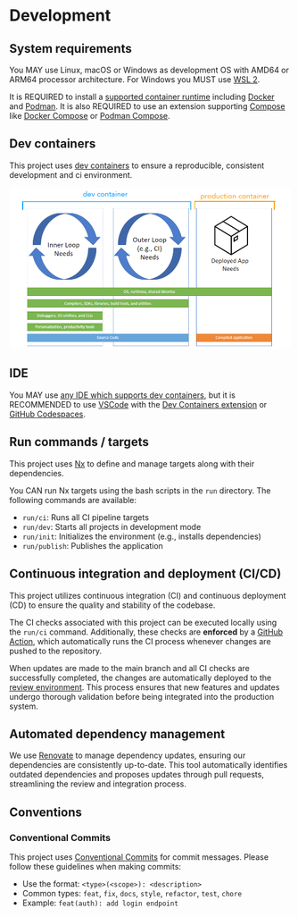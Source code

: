 # Development

## System requirements

You MAY use Linux, macOS or Windows as development OS with AMD64 or ARM64 processor architecture. For Windows you MUST use [WSL 2](https://docs.docker.com/desktop/wsl/).

It is REQUIRED to install a [supported container runtime](https://code.visualstudio.com/docs/devcontainers/containers#_system-requirements) including [Docker](https://docs.docker.com/get-docker/) and [Podman](https://podman.io). It is also REQUIRED to use an extension supporting [Compose](https://compose-spec.io/) like [Docker Compose](https://docs.docker.com/compose/install/) or [Podman Compose](https://podman-desktop.io/docs/compose/setting-up-compose).

## Dev containers

This project uses [dev containers](https://containers.dev) to ensure a reproducible, consistent development and ci environment.

![devcontainer stages](https://raw.githubusercontent.com/devcontainers/spec/main/images/dev-container-stages.png)

## IDE

You MAY use [any IDE which supports dev containers](https://containers.dev/supporting#editors), but it is RECOMMENDED to use [VSCode](https://code.visualstudio.com/) with the [Dev Containers extension](https://marketplace.visualstudio.com/items?itemName=ms-vscode-remote.remote-containers) or [GitHub Codespaces](https://github.com/features/codespaces).

## Run commands / targets

This project uses [Nx](https://nx.dev/) to define and manage targets along with their dependencies. 

You CAN run Nx targets using the bash scripts in the `run` directory. The following commands are available:
- `run/ci`: Runs all CI pipeline targets
- `run/dev`: Starts all projects in development mode
- `run/init`: Initializes the environment (e.g., installs dependencies)
- `run/publish`: Publishes the application

## Continuous integration and deployment (CI/CD)

This project utilizes continuous integration (CI) and continuous deployment (CD) to ensure the quality and stability of the codebase.

The CI checks associated with this project can be executed locally using the `run/ci` command. Additionally, these checks are **enforced** by a [GitHub Action](https://github.com/features/actions), which automatically runs the CI process whenever changes are pushed to the repository.

When updates are made to the main branch and all CI checks are successfully completed, the changes are automatically deployed to the [review environment](http://weeker.review). This process ensures that new features and updates undergo thorough validation before being integrated into the production system.

## Automated dependency management

We use [Renovate](https://github.com/renovatebot/renovate) to manage dependency updates, ensuring our dependencies are consistently up-to-date. This tool automatically identifies outdated dependencies and proposes updates through pull requests, streamlining the review and integration process.

## Conventions

### Conventional Commits

This project uses [Conventional Commits](https://www.conventionalcommits.org/) for commit messages. Please follow these guidelines when making commits:

- Use the format: `<type>(<scope>): <description>`
- Common types: `feat`, `fix`, `docs`, `style`, `refactor`, `test`, `chore`
- Example: `feat(auth): add login endpoint`
